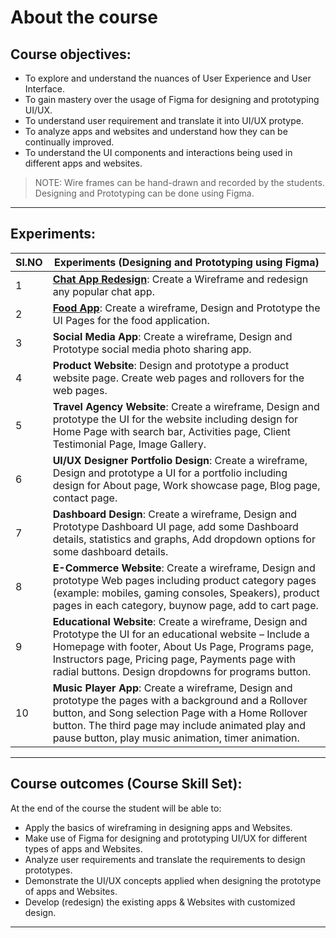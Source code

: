 # About the course

## Course objectives:

- To explore and understand the nuances of User Experience and User Interface.
- To gain mastery over the usage of Figma for designing and prototyping UI/UX.
- To understand user requirement and translate it into UI/UX protype.
- To analyze apps and websites and understand how they can be continually improved.
- To understand the UI components and interactions being used in different apps and websites.

> NOTE: Wire frames can be hand-drawn and recorded by the students. Designing and Prototyping can be done using Figma.

---

## Experiments:

| Sl.NO | Experiments (Designing and Prototyping using Figma)                                                                                                                                                                                                                          |
| ----- | ---------------------------------------------------------------------------------------------------------------------------------------------------------------------------------------------------------------------------------------------------------------------------- |
| 1     | **[Chat App Redesign](chat-app-redesign.md)**: Create a Wireframe and redesign any popular chat app.                                                                                                                                                                         |
| 2     | **[Food App](food-app.md)**: Create a wireframe, Design and Prototype the UI Pages for the food application.                                                                                                                                                                                |
| 3     | **Social Media App**: Create a wireframe, Design and Prototype social media photo sharing app.                                                                                                                                                                               |
| 4     | **Product Website**: Design and prototype a product website page. Create web pages and rollovers for the web pages.                                                                                                                                                          |
| 5     | **Travel Agency Website**: Create a wireframe, Design and prototype the UI for the website including design for Home Page with search bar, Activities page, Client Testimonial Page, Image Gallery.                                                                          |
| 6     | **UI/UX Designer Portfolio Design**: Create a wireframe, Design and prototype a UI for a portfolio including design for About page, Work showcase page, Blog page, contact page.                                                                                             |
| 7     | **Dashboard Design**: Create a wireframe, Design and Prototype Dashboard UI page, add some Dashboard details, statistics and graphs, Add dropdown options for some dashboard details.                                                                                        |
| 8     | **E-Commerce Website**: Create a wireframe, Design and prototype Web pages including product category pages (example: mobiles, gaming consoles, Speakers), product pages in each category, buynow page, add to cart page.                                                    |
| 9     | **Educational Website**: Create a wireframe, Design and Prototype the UI for an educational website – Include a Homepage with footer, About Us Page, Programs page, Instructors page, Pricing page, Payments page with radial buttons. Design dropdowns for programs button. |
| 10    | **Music Player App**: Create a wireframe, Design and prototype the pages with a background and a Rollover button, and Song selection Page with a Home Rollover button. The third page may include animated play and pause button, play music animation, timer animation.     |

---

## Course outcomes (Course Skill Set):

At the end of the course the student will be able to:

- Apply the basics of wireframing in designing apps and Websites.
- Make use of Figma for designing and prototyping UI/UX for different types of apps and Websites.
- Analyze user requirements and translate the requirements to design prototypes.
- Demonstrate the UI/UX concepts applied when designing the prototype of apps and Websites.
- Develop (redesign) the existing apps & Websites with customized design.

---

